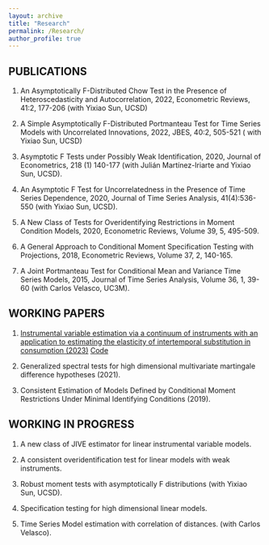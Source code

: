 ```yaml
---
layout: archive
title: "Research"
permalink: /Research/
author_profile: true
---
```

## PUBLICATIONS



1. An Asymptotically F-Distributed Chow Test in the Presence of Heteroscedasticity and Autocorrelation, 2022,  Econometric Reviews, 41:2, 177-206 (with Yixiao Sun, UCSD)

2. A Simple Asymptotically F-Distributed Portmanteau Test for Time Series Models with Uncorrelated Innovations, 2022, JBES, 40:2, 505-521 ( with Yixiao Sun, UCSD)

3. Asymptotic F Tests under Possibly Weak Identification, 2020, Journal of Econometrics, 218 (1) 140-177 (with Julián Martínez-Iriarte and Yixiao Sun, UCSD).

4. An Asymptotic F Test for Uncorrelatedness in the Presence of Time Series Dependence, 2020, Journal of Time Series Analysis,  41(4):536-550  (with Yixiao Sun, UCSD).

5. A New Class of Tests for Overidentifying Restrictions in Moment Condition Models, 2020, Econometric Reviews, Volume 39, 5, 495-509. 

6. A General Approach to Conditional Moment Specification Testing with Projections, 2018, Econometric Reviews, Volume 37, 2, 140-165. 

7.	A Joint Portmanteau Test for Conditional Mean and Variance Time Series Models, 2015, Journal of Time Series Analysis, Volume 36, 1, 39-60 (with Carlos Velasco, UC3M).

## WORKING PAPERS

1. <a href=" metrixwang.github.io/files/IV_Regression_2022_1.pdf ">Instrumental variable estimation via a continuum of instruments with an application to estimating the elasticity of intertemporal substitution in consumption (2023)</a> <a href="metrixwang.github.io/files/US_Ascari.rar  ">Code</a> 
 
2.	Generalized spectral tests for high dimensional multivariate martingale difference hypotheses (2021).

3.	Consistent Estimation of Models Defined by Conditional Moment Restrictions Under Minimal Identifying Conditions (2019).


## WORKING  IN PROGRESS

1.	A new class of JIVE estimator for linear instrumental variable models.

2.	A consistent overidentification test for linear models with weak instruments.

3.	Robust moment tests with asymptotically F distributions (with Yixiao Sun, UCSD).

4.  Specification testing for high dimensional linear models. 

5. Time Series Model estimation with correlation of distances. (with Carlos Velasco).  

